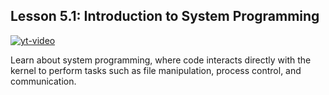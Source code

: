 ## Lesson 5.1: **Introduction to System Programming**
[![yt-video](https://i.ytimg.com/vi/gR1FnnNzMvk/hq720.jpg)](https://www.youtube.com/watch?v=gR1FnnNzMvk)

Learn about system programming, where code interacts directly with the kernel to perform tasks such as file manipulation, process control, and communication.
